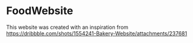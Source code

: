 # FoodWebsite
 This website was created with an inspiration from  https://dribbble.com/shots/1554241-Bakery-Website/attachments/237681
